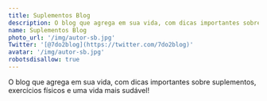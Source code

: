 ```yaml
---
title: Suplementos Blog
description: O blog que agrega em sua vida, com dicas importantes sobre suplementos, exercícios físicos e uma vida mais sudável!
name: Suplementos Blog
photo_url: '/img/autor-sb.jpg'
Twitter: '[@7do2blog](https://twitter.com/7do2blog)'
avatar: '/img/autor-sb.jpg'
robotsdisallow: true
---
```

O blog que agrega em sua vida, com dicas importantes sobre suplementos, exercícios físicos e uma vida mais sudável!
